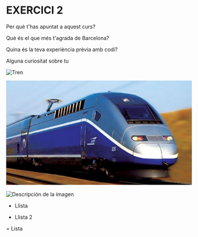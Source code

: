 # EXERCICI 2
Per què t'has apuntat a aquest curs?

Què és el que més t'agrada de Barcelona?

Quina és la teva experiència prèvia amb codi?

Alguna curiositat sobre tu

![Tren](https://upload.wikimedia.org/wikipedia/commons/thumb/8/86/Civia_Gelida_%283357719344%29.jpg/640px-Civia_Gelida_%283357719344%29.jpg)

![train](imagenes/tren.jpg)

![Descripción de la imagen](https://picsum.photos/800/600)

- Llista
* Llista 2

= Lista